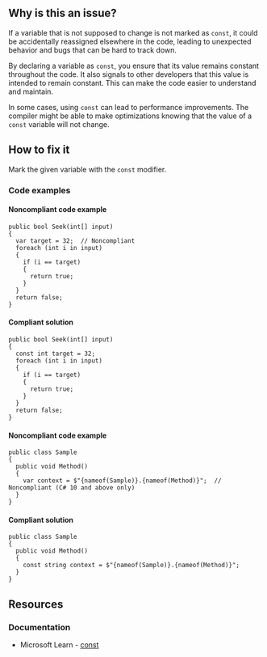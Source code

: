 ## Why is this an issue?

If a variable that is not supposed to change is not marked as `const`, it could be accidentally reassigned elsewhere in the code,
leading to unexpected behavior and bugs that can be hard to track down.

By declaring a variable as `const`, you ensure that its value remains constant throughout the code. It also signals to other developers
that this value is intended to remain constant. This can make the code easier to understand and maintain.

In some cases, using `const` can lead to performance improvements. The compiler might be able to make optimizations knowing that the
value of a `const` variable will not change.

## How to fix it

Mark the given variable with the `const` modifier.

### Code examples

#### Noncompliant code example

    public bool Seek(int[] input)
    {
      var target = 32;  // Noncompliant
      foreach (int i in input)
      {
        if (i == target)
        {
          return true;
        }
      }
      return false;
    }

#### Compliant solution

    public bool Seek(int[] input)
    {
      const int target = 32;
      foreach (int i in input)
      {
        if (i == target)
        {
          return true;
        }
      }
      return false;
    }

#### Noncompliant code example

    public class Sample
    {
      public void Method()
      {
        var context = $"{nameof(Sample)}.{nameof(Method)}";  // Noncompliant (C# 10 and above only)
      }
    }

#### Compliant solution

    public class Sample
    {
      public void Method()
      {
        const string context = $"{nameof(Sample)}.{nameof(Method)}";
      }
    }

## Resources

### Documentation

- Microsoft Learn - [const](https://learn.microsoft.com/en-us/dotnet/csharp/language-reference/keywords/const)
